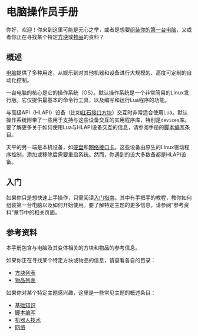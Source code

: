 # 电脑操作员手册
你好，欢迎！你来到这里可能是无心之举，或者是想要[组装你的第一台电脑](getting_started.md)，又或者你正在寻找某个特定[方块](block/index.md)或[物品](item/index.md)的资料？

## 概述
[电脑](block/computer.md)提供了多种用途，从娱乐到对其他机器和设备进行大规模的、高度可定制的自动化控制。

一台电脑的核心是它的操作系统（OS）。默认操作系统是一个非常简易的Linux发行版。它仅提供最基本的命令行工具，以及编写和运行Lua程序的功能。

与高级API（HLAPI）设备（比如[红石接口方块](block/redstone_interface.md)）交互时非常适合使用Lua。默认操作系统附带了一些用于支持与这些设备交互的实用程序库，特别是`devices`库。要了解更多关于如何使用Lua与HLAPI设备交互的信息，请参阅手册的[脚本编写](scripting.md)条目。

天平的另一端是本机设备，如[硬盘](item/hard_drive.md)和[网络接口卡](item/network_interface_card.md)。这些设备由原生的Linux驱动程序控制，添加或移除后需要重启系统。然而，你遇到的设大多数备都是HLAPI设备。

## 入门
如果你只是想快速上手操作，只需阅读[入门指南](getting_started.md)。其中有手把手的教程，教你如何组装第一台电脑以及如何开始使用。要了解特定主题的更多信息，请参阅“参考资料”章节中的相关页面。

## 参考资料
本手册包含与电脑及其变体相关的方块和物品的参考信息。

如果你正在寻找某个特定方块或物品的信息，请查看各自的目录：
- [方块列表](block/index.md)
- [物品列表](item/index.md)

如果你对某个特定主题感兴趣，这里是一些常见主题的概述条目：
- [基础知识](basics.md)
- [脚本编写](scripting.md)
- [机器人技术](robotics.md)
- [网络](networking.md)